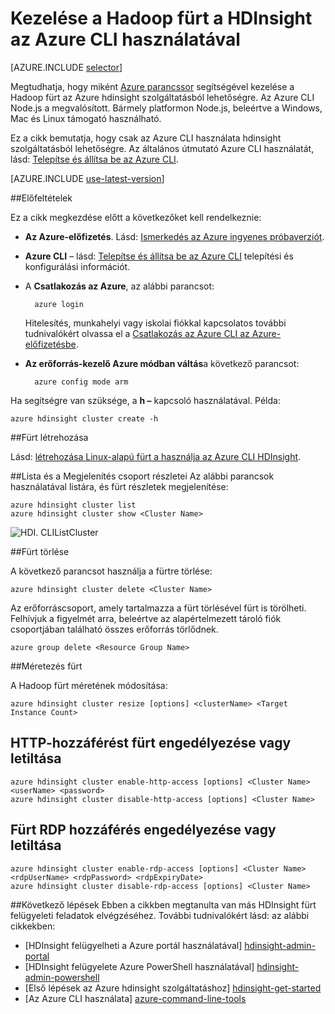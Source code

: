 <properties
    pageTitle="Kezelése a Hadoop fürt Azure CLI használatával |} Microsoft Azure"
    description="Az Azure CLI használatáról a HDIsight Hadoop fürt kezelése"
    services="hdinsight"
    editor="cgronlun"
    manager="jhubbard"
    authors="mumian"
    tags="azure-portal"
    documentationCenter=""/>

<tags
    ms.service="hdinsight"
    ms.workload="big-data"
    ms.tgt_pltfrm="na"
    ms.devlang="na"
    ms.topic="article"
    ms.date="08/10/2016"
    ms.author="jgao"/>

# <a name="manage-hadoop-clusters-in-hdinsight-using-the-azure-cli"></a>Kezelése a Hadoop fürt a HDInsight az Azure CLI használatával

[AZURE.INCLUDE [selector](../../includes/hdinsight-portal-management-selector.md)]

Megtudhatja, hogy miként [Azure parancssor](../xplat-cli-install.md) segítségével kezelése a Hadoop fürt az Azure hdinsight szolgáltatásból lehetőségre. Az Azure CLI Node.js a megvalósított. Bármely platformon Node.js, beleértve a Windows, Mac és Linux támogató használható.

Ez a cikk bemutatja, hogy csak az Azure CLI használata hdinsight szolgáltatásból lehetőségre. Az általános útmutató Azure CLI használatát, lásd: [Telepítse és állítsa be az Azure CLI][azure-command-line-tools].

[AZURE.INCLUDE [use-latest-version](../../includes/hdinsight-use-latest-cli.md)]

##<a name="prerequisites"></a>Előfeltételek

Ez a cikk megkezdése előtt a következőket kell rendelkeznie:

- **Az Azure-előfizetés**. Lásd: [Ismerkedés az Azure ingyenes próbaverziót](https://azure.microsoft.com/documentation/videos/get-azure-free-trial-for-testing-hadoop-in-hdinsight/).
- **Azure CLI** – lásd: [Telepítse és állítsa be az Azure CLI](../xplat-cli-install.md) telepítési és konfigurálási információt.
- A **Csatlakozás az Azure**, az alábbi parancsot:

        azure login

    Hitelesítés, munkahelyi vagy iskolai fiókkal kapcsolatos további tudnivalókért olvassa el a [Csatlakozás az Azure CLI az Azure-előfizetésbe](xplat-cli-connect.md).
    
- **Az erőforrás-kezelő Azure módban váltás**a következő parancsot:

        azure config mode arm

Ha segítségre van szüksége, a **h –** kapcsoló használatával.  Példa:

    azure hdinsight cluster create -h
    
##<a name="create-clusters"></a>Fürt létrehozása

Lásd: [létrehozása Linux-alapú fürt a használja az Azure CLI HDInsight](hdinsight-hadoop-create-linux-clusters-azure-cli.md).

##<a name="list-and-show-cluster-details"></a>Lista és a Megjelenítés csoport részletei
Az alábbi parancsok használatával listára, és fürt részletek megjelenítése:

    azure hdinsight cluster list
    azure hdinsight cluster show <Cluster Name>

![HDI. CLIListCluster][image-cli-clusterlisting]


##<a name="delete-clusters"></a>Fürt törlése

A következő parancsot használja a fürtre törlése:

    azure hdinsight cluster delete <Cluster Name>

Az erőforráscsoport, amely tartalmazza a fürt törlésével fürt is törölheti. Felhívjuk a figyelmét arra, beleértve az alapértelmezett tároló fiók csoportjában található összes erőforrás törlődnek.

    azure group delete <Resource Group Name>

##<a name="scale-clusters"></a>Méretezés fürt

A Hadoop fürt méretének módosítása:

    azure hdinsight cluster resize [options] <clusterName> <Target Instance Count>


## <a name="enabledisable-http-access-for-a-cluster"></a>HTTP-hozzáférést fürt engedélyezése vagy letiltása

    azure hdinsight cluster enable-http-access [options] <Cluster Name> <userName> <password>
    azure hdinsight cluster disable-http-access [options] <Cluster Name>

## <a name="enabledisable-rdp-access-for-a-cluster"></a>Fürt RDP hozzáférés engedélyezése vagy letiltása

    azure hdinsight cluster enable-rdp-access [options] <Cluster Name> <rdpUserName> <rdpPassword> <rdpExpiryDate>
    azure hdinsight cluster disable-rdp-access [options] <Cluster Name>


##<a name="next-steps"></a>Következő lépések
Ebben a cikkben megtanulta van más HDInsight fürt felügyeleti feladatok elvégzéséhez. További tudnivalókért lásd: az alábbi cikkekben:

* [HDInsight felügyelheti a Azure portál használatával] [hdinsight-admin-portal]
* [HDInsight felügyelete Azure PowerShell használatával] [hdinsight-admin-powershell]
* [Első lépések az Azure hdinsight szolgáltatáshoz] [hdinsight-get-started]
* [Az Azure CLI használata] [azure-command-line-tools]


[azure-command-line-tools]: ../xplat-cli-install.md
[azure-create-storageaccount]: ../storage-create-storage-account.md
[azure-purchase-options]: http://azure.microsoft.com/pricing/purchase-options/
[azure-member-offers]: http://azure.microsoft.com/pricing/member-offers/
[azure-free-trial]: http://azure.microsoft.com/pricing/free-trial/


[hdinsight-admin-portal]: hdinsight-administer-use-management-portal.md
[hdinsight-admin-powershell]: hdinsight-administer-use-powershell.md
[hdinsight-get-started]: hdinsight-hadoop-linux-tutorial-get-started.md

[image-cli-account-download-import]: ./media/hdinsight-administer-use-command-line/HDI.CLIAccountDownloadImport.png
[image-cli-clustercreation]: ./media/hdinsight-administer-use-command-line/HDI.CLIClusterCreation.png
[image-cli-clustercreation-config]: ./media/hdinsight-administer-use-command-line/HDI.CLIClusterCreationConfig.png
[image-cli-clusterlisting]: ./media/hdinsight-administer-use-command-line/HDI.CLIListClusters.png "Lista és a Megjelenítés fürt"
